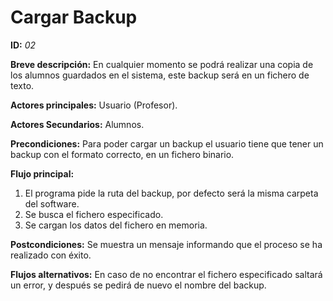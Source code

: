 # Cargar Backup

**ID:** *02*

**Breve descripción:**
En cualquier momento se podrá realizar una copia de los alumnos guardados en el sistema, este backup será en un fichero de texto.

**Actores principales:** Usuario (Profesor).

**Actores Secundarios:** Alumnos.

**Precondiciones:**
Para poder cargar un backup el usuario tiene que tener un backup con el formato correcto, en un fichero binario.

**Flujo principal:**

1. El programa pide la ruta del backup, por defecto será la misma carpeta del software. 
2. Se busca el fichero especificado.
3. Se cargan los datos del fichero en memoria.

**Postcondiciones:**
Se muestra un mensaje informando que el proceso se ha realizado con éxito.


**Flujos alternativos:**
En caso de no encontrar el fichero especificado saltará un error, y después se pedirá de nuevo el nombre del backup.